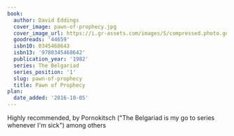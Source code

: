 ```yaml
---
book:
  author: David Eddings
  cover_image: pawn-of-prophecy.jpg
  cover_image_url: https://i.gr-assets.com/images/S/compressed.photo.goodreads.com/books/1391346857l/44659._SX98_.jpg
  goodreads: '44659'
  isbn10: 0345468643
  isbn13: '9780345468642'
  publication_year: '1982'
  series: The Belgariad
  series_position: '1'
  slug: pawn-of-prophecy
  title: Pawn of Prophecy
plan:
  date_added: '2016-10-05'
---
```


Highly recommended, by Pornokitsch ("The Belgariad is my go to series whenever I'm sick") among others
